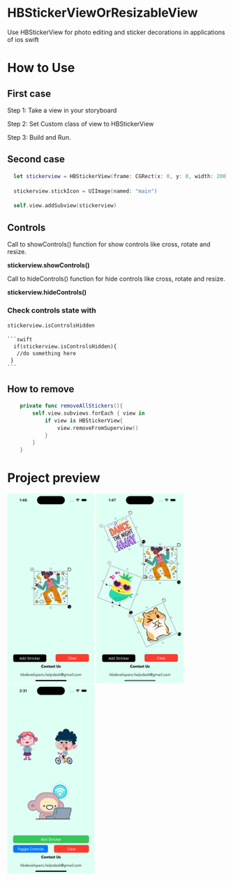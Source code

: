 # HBStickerViewOrResizableView
Use HBStickerView for photo editing and sticker decorations in applications of ios swift

# How to Use

## First case
Step 1: Take a view in your storyboard

Step 2: Set Custom class of view to HBStickerView

Step 3: Build and Run.

## Second case

```swift
  let stickerview = HBStickerView(frame: CGRect(x: 0, y: 0, width: 200, height: 200))
  
  stickerview.stickIcon = UIImage(named: "main")
  
  self.view.addSubview(stickerview)
```  
    
## Controls
  Call to showControls() function for show controls like cross, rotate and resize.
  
  **stickerview.showControls()**
  
  Call to hideControls() function for hide controls like cross, rotate and resize.
  
  **stickerview.hideControls()**
  
  ### Check controls state with
    stickerview.isControlsHidden
    
    ```swift
      if(stickerview.isControlsHidden){
       //do something here
     }
    ```
    
## How to remove
```swift
    private func removeAllStickers(){
        self.view.subviews.forEach { view in
            if view is HBStickerView{
                view.removeFromSuperview()
            }
        }
    }
```
# Project preview

<p float="left">
  <img src="./screenshots/Shot_1.png" width="200" />
  <img src="./screenshots/Shot_2.png" width="200" /> 
  <img src="./screenshots/Shot_3.png" width="200" />
</p>
